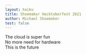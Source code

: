 ```yaml
---
layout: haiku
title: Shoemaker Hacktoberfest 2021
author: Michael Shoemaker
test: false
---
```


The cloud is super fun <br>
No more need for hardware <br>
This is the future <br>
